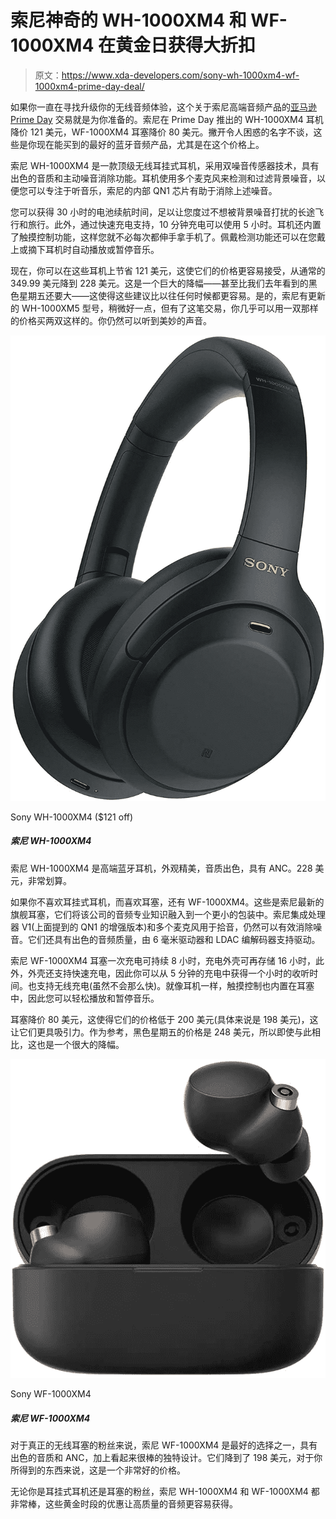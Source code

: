 # 索尼神奇的 WH-1000XM4 和 WF-1000XM4 在黄金日获得大折扣

> 原文：<https://www.xda-developers.com/sony-wh-1000xm4-wf-1000xm4-prime-day-deal/>

如果你一直在寻找升级你的无线音频体验，这个关于索尼高端音频产品的[亚马逊 Prime Day](https://www.xda-developers.com/amazon-prime-day/) 交易就是为你准备的。索尼在 Prime Day 推出的 WH-1000XM4 耳机降价 121 美元，WF-1000XM4 耳塞降价 80 美元。撇开令人困惑的名字不谈，这些是你现在能买到的最好的蓝牙音频产品，尤其是在这个价格上。

索尼 WH-1000XM4 是一款顶级无线耳挂式耳机，采用双噪音传感器技术，具有出色的音质和主动噪音消除功能。耳机使用多个麦克风来检测和过滤背景噪音，以便您可以专注于听音乐，索尼的内部 QN1 芯片有助于消除上述噪音。

您可以获得 30 小时的电池续航时间，足以让您度过不想被背景噪音打扰的长途飞行和旅行。此外，通过快速充电支持，10 分钟充电可以使用 5 小时。耳机还内置了触摸控制功能，这样您就不必每次都伸手拿手机了。佩戴检测功能还可以在您戴上或摘下耳机时自动播放或暂停音乐。

现在，你可以在这些耳机上节省 121 美元，这使它们的价格更容易接受，从通常的 349.99 美元降到 228 美元。这是一个巨大的降幅——甚至比我们去年看到的黑色星期五还要大——这使得这些建议比以往任何时候都更容易。是的，索尼有更新的 WH-1000XM5 型号，稍微好一点，但有了这笔交易，你几乎可以用一双那样的价格买两双这样的。你仍然可以听到美妙的声音。

 <picture>![The Sony WH-1000XM4 are high-end Bluetooth headphones with a premium look and fantastic audio quality and ANC. At $228, they're a fantastic deal.](img/3432a496e184198026cd1c60349cef0e.png)</picture> 

Sony WH-1000XM4 ($121 off)

##### 索尼 WH-1000XM4

索尼 WH-1000XM4 是高端蓝牙耳机，外观精美，音质出色，具有 ANC。228 美元，非常划算。

如果你不喜欢耳挂式耳机，而喜欢耳塞，还有 WF-1000XM4。这些是索尼最新的旗舰耳塞，它们将该公司的音频专业知识融入到一个更小的包装中。索尼集成处理器 V1(上面提到的 QN1 的增强版本)和多个麦克风用于拾音，仍然可以有效消除噪音。它们还具有出色的音频质量，由 6 毫米驱动器和 LDAC 编解码器支持驱动。

索尼 WF-1000XM4 耳塞一次充电可持续 8 小时，充电外壳可再存储 16 小时，此外，外壳还支持快速充电，因此你可以从 5 分钟的充电中获得一个小时的收听时间。也支持无线充电(虽然不会那么快)。就像耳机一样，触摸控制也内置在耳塞中，因此您可以轻松播放和暂停音乐。

耳塞降价 80 美元，这使得它们的价格低于 200 美元(具体来说是 198 美元)，这让它们更具吸引力。作为参考，黑色星期五的价格是 248 美元，所以即使与此相比，这也是一个很大的降幅。

 <picture>![If you're not keen on either of those brands or designs, another fantastic choice for wireless earbuds are the Sony WF-1000XM4\. These have a fairly unique look, and they offer great audio quality and ANC support. They also have up to 24 hours of battery life with the case.](img/bfd3c7f27b6c83ea1b367e6254e1014d.png)</picture> 

Sony WF-1000XM4

##### 索尼 WF-1000XM4

对于真正的无线耳塞的粉丝来说，索尼 WF-1000XM4 是最好的选择之一，具有出色的音质和 ANC，加上看起来很棒的独特设计。它们降到了 198 美元，对于你所得到的东西来说，这是一个非常好的价格。

无论你是耳挂式耳机还是耳塞的粉丝，索尼 WH-1000XM4 和 WF-1000XM4 都非常棒，这些黄金时段的优惠让高质量的音频更容易获得。